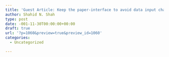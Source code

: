```yaml
---
title: 'Guest Article: Keep the paper-interface to avoid data input challenges for EMR systems'
author: Shahid N. Shah
type: post
date: -001-11-30T00:00:00+00:00
draft: true
url: '?p=1060&preview=true&preview_id=1060'
categories:
  - Uncategorized

---
```

